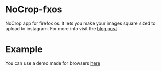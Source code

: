 # NoCrop-fxos
NoCrop app for firefox os. It lets you make your images square sized to upload to instagram. For more info visit the [blog post](https://pudymody.github.io/blog/2015-09-27-first-firefox-os-app)

# Example
You can use a demo made for browsers [here](http://pudymody.github.io/NoCrop-fxos/)
